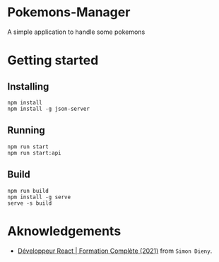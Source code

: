 # Pokemons-Manager

A simple application to handle some pokemons

# Getting started

## Installing

```
npm install
npm install -g json-server
```

## Running

```
npm run start
npm run start:api
```

## Build

```
npm run build
npm install -g serve
serve -s build
```

# Aknowledgements

- [Développeur React | Formation Complète (2021)](https://www.udemy.com/course/reactjs-tutorial-francais-authentication-api-rest-autocomplete-router/) from `Simon Dieny`. 
